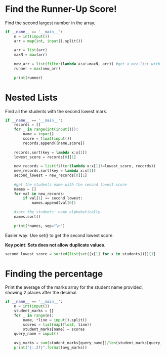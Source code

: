 # Find the Runner-Up Score!
Find the second largest number in the array.
```py
if __name__ == '__main__':
    n = int(input())
    arr = map(int, input().split())
    
    arr = list(arr)
    maxN = max(arr)
    
    new_arr = list(filter(lambda a:a!=maxN, arr)) #get a new list with no max value in arr
    runner = max(new_arr)
    
    print(runner)
```

# Nested Lists
Find all the students with the second lowest mark.
```py
if __name__ == '__main__':
    records = []
    for _ in range(int(input())):
        name = input()
        score = float(input())        
        records.append([name,score])
    
    records.sort(key = lambda x:x[1])
    lowest_score = records[0][1]
    
    new_records = list(filter(lambda x:x[1]!=lowest_score, records)) 
    new_records.sort(key = lambda x:x[1])
    second_lowest = new_records[0][1]
    
    #get the students name with the second lowest score
    names = []
    for val in new_records:
        if val[1] == second_lowest:
            names.append(val[0])
            
    #sort the students' name alphabatically
    names.sort()
    
    print(*names, sep="\n")  
```

Easier way: Use set() to get the second lowest score.

**Key point: Sets does not allow duplicate values.**
```py
second_lowest_score = sorted(list(set([x[1] for x in students])))[1]
```

# Finding the percentage
Print the average of the marks array for the student name provided, showing 2 places after the decimal.
```py
if __name__ == '__main__':
    n = int(input())
    student_marks = {}
    for _ in range(n):
        name, *line = input().split()
        scores = list(map(float, line))
        student_marks[name] = scores
    query_name = input()
    
    avg_marks = sum(student_marks[query_name])/len(student_marks[query_name])
    print("{:.2f}".format(avg_marks))
```

